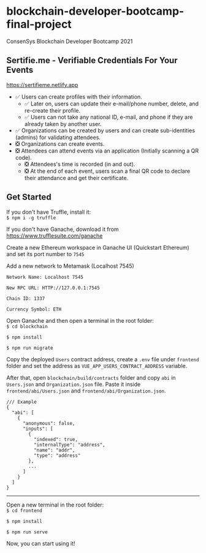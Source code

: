 # blockchain-developer-bootcamp-final-project
ConsenSys Blockchain Developer Bootcamp 2021

## Sertifie.me - Verifiable Credentials For Your Events

https://sertifieme.netlify.app

- ✅ Users can create profiles with their information.
  - ✅ Later on, users can update their e-mail/phone number, delete, and re-create their profile.
  - ✅ Users can not take any national ID, e-mail, and phone if they are already taken by another user.
- ✅ Organizations can be created by users and can create sub-identities (admins) for validating attendees.
- ❎ Organizations can create events.
- ❎ Attendees can attend events via an application (Inıtially scanning a QR code).
  - ❎ Attendees's time is recorded (in and out).
  - ❎ At the end of each event, users scan a final QR code to declare their attendance and get their certificate.

## Get Started
If you don't have Truffle, install it:\
`$ npm i -g truffle`

If you don't have Ganache, download it from https://www.trufflesuite.com/ganache

Create a new Ethereum workspace in Ganache UI (Quickstart Ethereum) and set its port number to `7545`

Add a new network to Metamask (Localhost 7545)

```
Network Name: Localhost 7545

New RPC URL: HTTP://127.0.0.1:7545

Chain ID: 1337

Currency Symbol: ETH
```

Open Ganache and then open a terminal in the root folder:\
`$ cd blockchain`

`$ npm install`

`$ npm run migrate`

Copy the deployed `Users` contract address, create a `.env` file under `frontend` folder and set the address as `VUE_APP_USERS_CONTRACT_ADDRESS` variable.

After that, open `blockchain/build/contracts` folder and copy `abi` in `Users.json` and `Organization.json` file. Paste it inside `frontend/abi/Users.json` and `frontend/abi/Organization.json`.
```
/// Example
{
  "abi": [
    {
      "anonymous": false,
      "inputs": [
        {
          "indexed": true,
          "internalType": "address",
          "name": "addr",
          "type": "address"
        },
        ...
      ]
    }
  ]
}
```

---

Open a new terminal in the root folder:\
`$ cd frontend`

`$ npm install`

`$ npm run serve`

Now, you can start using it!